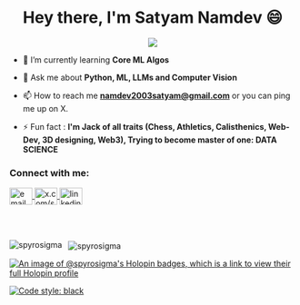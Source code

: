 <h1 align="center"> Hey there, I'm Satyam Namdev 😄</h1>
<p align="center">
  <a href="https://github.com/DenverCoder1/readme-typing-svg">
    <img src="https://readme-typing-svg.herokuapp.com?font=Time+New+Roman&color=cyan&size=25&center=true&vCenter=true&width=600&height=100&lines=Aspiring+DATA+Scientist,;Dual-Degree-Aspirant,;Data+Science+Student+IIT-Madras,;Computer+Vision,;Python+developer+(Django+Flask),;Active+Learner/Researcher,;Love+to+learn+new+stuffs">
  </a>
</p>

- 🌱 I’m currently learning **Core ML Algos**

- 💬 Ask me about **Python, ML, LLMs and Computer Vision**

- 📫 How to reach me **namdev2003satyam@gmail.com** or you can ping me up on X.

- ⚡ Fun fact : **I'm Jack of all traits (Chess, Athletics, Calisthenics, Web-Dev, 3D designing, Web3), Trying to become master of one: DATA SCIENCE**


<h3 align="left">Connect with me:</h3>
<p align="left">
  <a href="mailto:namdev2003satyam@gmail.com" target="blank">
    <img align="center" src="https://upload.wikimedia.org/wikipedia/commons/thumb/7/7e/Gmail_icon_%282020%29.svg/1280px-Gmail_icon_%282020%29.svg.png" alt="email" height="30" width="40" />
  </a>
  <a href="https://x.com/spyrosigma" target="blank">
    <img align="center" src="https://raw.githubusercontent.com/rahuldkjain/github-profile-readme-generator/master/src/images/icons/Social/twitter.svg" alt="x.com/spyrosigma" height="30" width="40" />
  </a>
  <a href="https://linkedin.com/in/spyrosigma" target="blank">
    <img align="center" src="https://raw.githubusercontent.com/rahuldkjain/github-profile-readme-generator/master/src/images/icons/Social/linked-in-alt.svg" alt="linkedin.com/in/spyrosigma" height="30" width="40" />
  </a>
</p>

<br> <br>

<p><img align="left" src="https://github-readme-stats.vercel.app/api/top-langs?username=spyrosigma&show_icons=true&locale=en&layout=compact" alt="spyrosigma" />
&nbsp;
<img align="center" src="https://github-readme-stats.vercel.app/api?username=spyrosigma&show_icons=true&locale=en" alt="spyrosigma" /> </p>
<!-- <p> <img align="center" src="https://github-readme-streak-stats.herokuapp.com/?user=spyrosigma&" alt="spyrosigma" /></p> -->




[![An image of @spyrosigma's Holopin badges, which is a link to view their full Holopin profile](https://holopin.me/spyrosigma)](https://holopin.io/@spyrosigma)

[![Code style: black](https://img.shields.io/badge/code%20style-black-000000.svg)](https://github.com/psf/black)
